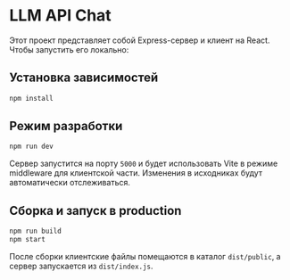 # LLM API Chat

Этот проект представляет собой Express-сервер и клиент на React. Чтобы запустить его локально:

## Установка зависимостей

```bash
npm install
```

## Режим разработки

```bash
npm run dev
```

Сервер запустится на порту `5000` и будет использовать Vite в режиме middleware для клиентской части. Изменения в исходниках будут автоматически отслеживаться.

## Сборка и запуск в production

```bash
npm run build
npm start
```

После сборки клиентские файлы помещаются в каталог `dist/public`, а сервер запускается из `dist/index.js`.

